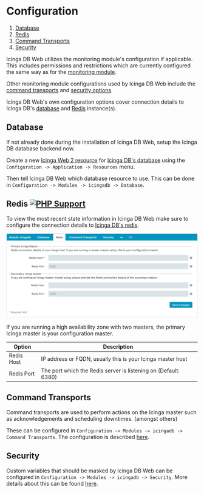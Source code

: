 # Configuration

1. [Database](#database)
2. [Redis](#redis)
3. [Command Transports](#command-transports)
4. [Security](#security)

Icinga DB Web utilizes the monitoring module's configuration if applicable. This includes permissions and restrictions
which are currently configured the same way as for the [monitoring module](https://icinga.com/docs/icingaweb2/latest/modules/monitoring/doc/06-Security/).

Other monitoring module configurations used by Icinga DB Web include the [command transports](#command-transports)
and [security options](#security).

Icinga DB Web's own configuration options cover connection details to Icinga DB's [database](#database)
and [Redis](#redis) instance(s).

## Database

If not already done during the installation of Icinga DB Web, setup the Icinga DB database backend now.

Create a new [Icinga Web 2 resource](https://icinga.com/docs/icingaweb2/latest/doc/04-Resources/#database)
for [Icinga DB's database](https://icinga.com/docs/icingadb/latest/doc/02-Installation/#configuring-mysql)
using the `Configuration -> Application -> Resources` menu.

Then tell Icinga DB Web which database resource to use. This can be done in
`Configuration -> Modules -> icingadb -> Database`.

## Redis [![PHP Support](https://img.shields.io/badge/php-%3E%3D%207.0-777BB4?logo=PHP)](https://php.net/)

To view the most recent state information in Icinga DB Web make sure to configure the connection details to
[Icinga DB's redis](https://icinga.com/docs/icingadb/latest/doc/02-Installation/#installing-icinga-db-redis).

![Redis Configuration](res/RedisConfiguration.jpg "Form for configuring redis connection")

If you are running a high availability zone with two masters, the primary Icinga master is your configuration master.

Option             | Description
-------------------|------------------------
Redis Host         | IP address or FQDN, usually this is your Icinga master host
Redis Port         | The port which the Redis server is listening on (Default: 6380)

## Command Transports

Command transports are used to perform actions on the Icinga master such as acknowledgements and scheduling downtimes.
(amongst others)

These can be configured in `Configuration -> Modules -> icingadb -> Command Transports`. The configuration is described
[here](https://icinga.com/docs/icingaweb2/latest/modules/monitoring/doc/05-Command-Transports/).

## Security

Custom variables that should be masked by Icinga DB Web can be configured in
`Configuration -> Modules -> icingadb -> Security`. More details about this can be found [here](https://icinga.com/docs/icingaweb2/latest/modules/monitoring/doc/03-Configuration/#security-configuration).
